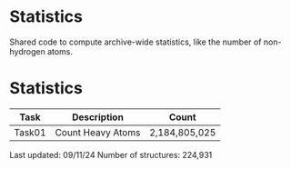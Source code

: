# Statistics
Shared code to compute archive-wide statistics, like the number of non-hydrogen atoms.

# Statistics
| Task   | Description       | Count         |
|--------|-------------------|---------------|
| Task01 | Count Heavy Atoms | 2,184,805,025 |

Last updated: 09/11/24
Number of structures: 224,931